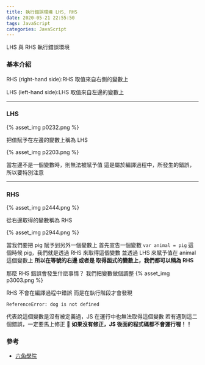 ```yaml
---
title: 執行錯誤環境 LHS, RHS
date: 2020-05-21 22:55:50
tags: JavaScript
categories: JavaScript
---
```


LHS 與 RHS 執行錯誤環境

<!-- more -->

### 基本介紹

RHS (right-hand side):RHS 取值來自右側的變數上

LHS (left-hand side):LHS 取值來自左邊的變數上

---

### LHS

{% asset_img p0232.png %}

把值賦予在左邊的變數上稱為 LHS

{% asset_img p2203.png %}

當左邊不是一個變數時，則無法被賦予值
這是屬於編譯過程中，所發生的錯誤，所以要特別注意

---

### RHS

{% asset_img p2444.png %}

從右邊取得的變數稱為 RHS

{% asset_img p2944.png %}

當我們要把 pig 賦予到另外一個變數上
首先宣告一個變數 ```var animal = pig```
這個時候 pig，我們就是透過 RHS 來取得這個變數
並透過 LHS 來賦予值在 animal 這個變數上
**所以在等號的右邊 或者是 取得函式的變數上，我們都可以稱為 RHS**

那麼 RHS 錯誤會發生什麽事情？
我們把變數做個調整
{% asset_img p3003.png %}

RHS 不會在編譯過程中錯誤
而是在執行階段才會發現

```ReferenceError: dog is not defined```

代表說這個變數是沒有被定義過，JS 在運行中也無法取得這個變數
若有遇到這二個錯誤，一定要馬上修正

**如果沒有修正，JS 後面的程式碼都不會運行喔！！**

### 參考

+ [六角學院](https://www.hexschool.com/)